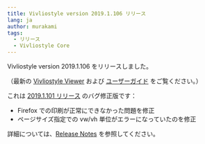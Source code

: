 ```yaml
---
title: Vivliostyle version 2019.1.106 リリース
lang: ja
author: murakami
tags:
  - リリース
  - Vivliostyle Core
---
```


Vivliostyle version 2019.1.106 をリリースしました。

（最新の [Vivliostyle Viewer](https://vivliostyle.org/viewer/) および [ユーザーガイド](https://vivliostyle.org/ja/docs/) をご覧ください。）

これは [2019.1.101 リリース](https://vivliostyle.org/ja/blog/2019/02/27/vivliostyle-2019.1.101-released/) のバグ修正版です：

- Firefox での印刷が正常にできなかった問題を修正
- ページサイズ指定での vw/vh 単位がエラーになっていたのを修正

詳細については、[Release Notes](https://github.com/vivliostyle/vivliostyle.js/releases) を参照してください。
